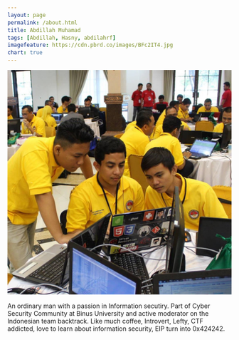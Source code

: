 ```yaml
---
layout: page
permalink: /about.html
title: Abdillah Muhamad
tags: [Abdillah, Hasny, abdilahrf]
imagefeature: https://cdn.pbrd.co/images/BFc2IT4.jpg
chart: true
---
```


<img src="/images/cdc2014.jpg" alt="Kurawa In Disorder" />

An ordinary man with a passion in Information secutiry. 
Part of Cyber Security Community at Binus University and active moderator on the Indonesian team backtrack. 
Like much coffee, Introvert, Lefty, CTF addicted, love to learn about information security, EIP turn into 0x424242.

